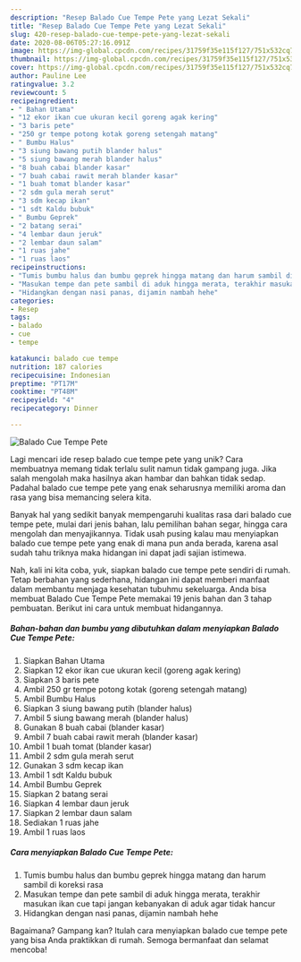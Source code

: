```yaml
---
description: "Resep Balado Cue Tempe Pete yang Lezat Sekali"
title: "Resep Balado Cue Tempe Pete yang Lezat Sekali"
slug: 420-resep-balado-cue-tempe-pete-yang-lezat-sekali
date: 2020-08-06T05:27:16.091Z
image: https://img-global.cpcdn.com/recipes/31759f35e115f127/751x532cq70/balado-cue-tempe-pete-foto-resep-utama.jpg
thumbnail: https://img-global.cpcdn.com/recipes/31759f35e115f127/751x532cq70/balado-cue-tempe-pete-foto-resep-utama.jpg
cover: https://img-global.cpcdn.com/recipes/31759f35e115f127/751x532cq70/balado-cue-tempe-pete-foto-resep-utama.jpg
author: Pauline Lee
ratingvalue: 3.2
reviewcount: 5
recipeingredient:
- " Bahan Utama"
- "12 ekor ikan cue ukuran kecil goreng agak kering"
- "3 baris pete"
- "250 gr tempe potong kotak goreng setengah matang"
- " Bumbu Halus"
- "3 siung bawang putih blander halus"
- "5 siung bawang merah blander halus"
- "8 buah cabai blander kasar"
- "7 buah cabai rawit merah blander kasar"
- "1 buah tomat blander kasar"
- "2 sdm gula merah serut"
- "3 sdm kecap ikan"
- "1 sdt Kaldu bubuk"
- " Bumbu Geprek"
- "2 batang serai"
- "4 lembar daun jeruk"
- "2 lembar daun salam"
- "1 ruas jahe"
- "1 ruas laos"
recipeinstructions:
- "Tumis bumbu halus dan bumbu geprek hingga matang dan harum sambil di koreksi rasa"
- "Masukan tempe dan pete sambil di aduk hingga merata, terakhir masukan ikan cue tapi jangan kebanyakan di aduk agar tidak hancur"
- "Hidangkan dengan nasi panas, dijamin nambah hehe"
categories:
- Resep
tags:
- balado
- cue
- tempe

katakunci: balado cue tempe 
nutrition: 187 calories
recipecuisine: Indonesian
preptime: "PT17M"
cooktime: "PT48M"
recipeyield: "4"
recipecategory: Dinner

---
```



![Balado Cue Tempe Pete](https://img-global.cpcdn.com/recipes/31759f35e115f127/751x532cq70/balado-cue-tempe-pete-foto-resep-utama.jpg)

Lagi mencari ide resep balado cue tempe pete yang unik? Cara membuatnya memang tidak terlalu sulit namun tidak gampang juga. Jika salah mengolah maka hasilnya akan hambar dan bahkan tidak sedap. Padahal balado cue tempe pete yang enak seharusnya memiliki aroma dan rasa yang bisa memancing selera kita.

Banyak hal yang sedikit banyak mempengaruhi kualitas rasa dari balado cue tempe pete, mulai dari jenis bahan, lalu pemilihan bahan segar, hingga cara mengolah dan menyajikannya. Tidak usah pusing kalau mau menyiapkan balado cue tempe pete yang enak di mana pun anda berada, karena asal sudah tahu triknya maka hidangan ini dapat jadi sajian istimewa.




Nah, kali ini kita coba, yuk, siapkan balado cue tempe pete sendiri di rumah. Tetap berbahan yang sederhana, hidangan ini dapat memberi manfaat dalam membantu menjaga kesehatan tubuhmu sekeluarga. Anda bisa membuat Balado Cue Tempe Pete memakai 19 jenis bahan dan 3 tahap pembuatan. Berikut ini cara untuk membuat hidangannya.

<!--inarticleads1-->

##### Bahan-bahan dan bumbu yang dibutuhkan dalam menyiapkan Balado Cue Tempe Pete:

1. Siapkan  Bahan Utama
1. Siapkan 12 ekor ikan cue ukuran kecil (goreng agak kering)
1. Siapkan 3 baris pete
1. Ambil 250 gr tempe potong kotak (goreng setengah matang)
1. Ambil  Bumbu Halus
1. Siapkan 3 siung bawang putih (blander halus)
1. Ambil 5 siung bawang merah (blander halus)
1. Gunakan 8 buah cabai (blander kasar)
1. Ambil 7 buah cabai rawit merah (blander kasar)
1. Ambil 1 buah tomat (blander kasar)
1. Ambil 2 sdm gula merah serut
1. Gunakan 3 sdm kecap ikan
1. Ambil 1 sdt Kaldu bubuk
1. Ambil  Bumbu Geprek
1. Siapkan 2 batang serai
1. Siapkan 4 lembar daun jeruk
1. Siapkan 2 lembar daun salam
1. Sediakan 1 ruas jahe
1. Ambil 1 ruas laos




<!--inarticleads2-->

##### Cara menyiapkan Balado Cue Tempe Pete:

1. Tumis bumbu halus dan bumbu geprek hingga matang dan harum sambil di koreksi rasa
1. Masukan tempe dan pete sambil di aduk hingga merata, terakhir masukan ikan cue tapi jangan kebanyakan di aduk agar tidak hancur
1. Hidangkan dengan nasi panas, dijamin nambah hehe




Bagaimana? Gampang kan? Itulah cara menyiapkan balado cue tempe pete yang bisa Anda praktikkan di rumah. Semoga bermanfaat dan selamat mencoba!
